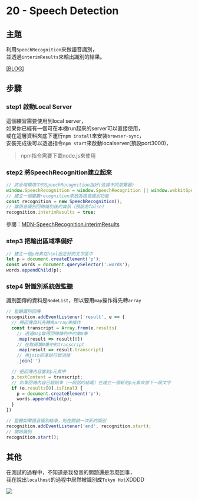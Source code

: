 # 20 - Speech Detection

## **主題**
利用`SpeechRecognition`來做語音識別，  
並透過`interimResults`來輸出識別的結果。

[[BLOG]](https://guahsu.io/2017/10/JavaScript30-20-Speech-Detection)

## **步驟**
### step1 啟動Local Server
這個練習需要使用到local server，  
如果你已經有一個可在本機run起來的server可以直接使用，  
或在這層資料夾底下運行`npm install`來安裝`browser-sync`，  
安裝完成後可以透過指令`npm start`來啟動localserver(預設port3000)，  
>npm指令需要下載node.js來使用

### step2 將SpeechRecognition建立起來
```javascript
// 將全域環境中的SpeechRecognition指好(依據不同瀏覽器)
window.SpeechRecognition = window.SpeechRecognition || window.webkitSpeechRecognition;
// 建立一個變數recognition來放為語音識別功能
const recognition = new SpeechRecognition();
// 讓語音識別回傳識別後的資訊（預設為false)
recognition.interimResults = true;
```
參閱：[MDN-SpeechRecognition.interimResults](https://developer.mozilla.org/en-US/docs/Web/API/SpeechRecognition/interimResults)

### step3 把輸出區域準備好
```javascript
// 建立一個p元素在html設定好的文字區中
let p = document.createElement('p');
const words = document.querySelector('.words');
words.appendChild(p);
```

### step4 對識別系統做監聽
識別回傳的資料是`NodeList`，所以要用`map`操作得先轉`array`
```javascript
// 監聽識別回傳
recognition.addEventListener('result', e => {
  // 將回傳資料先轉為array來操作
  const transcript = Array.from(e.results)
    // 透過map取得回傳陣列中的第0筆
    .map(result => result[0])
    // 在取得第0筆中的transcript
    .map(result => result.transcript)
    // 用join把連結符號消掉
    .join('')

  // 把回傳內容塞到p元素中
  p.textContent = transcript;
  // 如果回傳內容已經結束（一段話的結尾）在建立一個新的p元素來放下一段文字
  if (e.results[0].isFinal) {
    p = document.createElement('p');
    words.appendChild(p);
  }
})

// 監聽如果語音識別結束，則在開啟一次新的識別
recognition.addEventListener('end', recognition.start);
// 開始識別
recognition.start();
```

## 其他
在測試的過程中，不知道是我發音的問題還是怎麼回事，  
我在說出`localhost`的過程中居然被識別成`Tokyo Hot`XDDDD  

![](https://guahsu.io/2017/10/JavaScript30-20-Speech-Detection/console.png)
